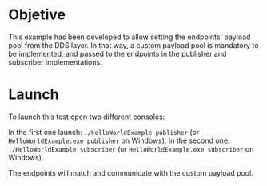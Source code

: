 # Objetive

This example has been developed to allow setting the endpoints' payload pool from the DDS layer.
In that way, a custom payload pool is mandatory to be implemented, and passed to the endpoints in the publisher and subscriber implementations.

# Launch

To launch this test open two different consoles:

In the first one launch: `./HelloWorldExample publisher` (or `HelloWorldExample.exe publisher` on Windows).
In the second one: `./HelloWorldExample subscriber` (or `HelloWorldExample.exe subscriber` on Windows).

The endpoints will match and communicate with the custom payload pool.
